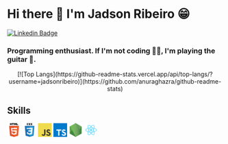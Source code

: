 # Hi there 👋 I'm Jadson Ribeiro 😁
[![Linkedin Badge](https://img.shields.io/badge/-LinkedIn-blue?style=flat-square&logo=Linkedin&logoColor=white&link=https://www.linkedin.com/in/jadson-ribeiro-04593aba/)](https://www.linkedin.com/in/jadson-ribeiro-04593aba/)

### Programming enthusiast. If I'm not coding 👨‍💻, I'm playing the guitar 🎻.

<center>
[![Top Langs](https://github-readme-stats.vercel.app/api/top-langs/?username=jadsonribeiro)](https://github.com/anuraghazra/github-readme-stats)
</center>

## Skills
<code><img height="32" src="https://raw.githubusercontent.com/github/explore/80688e429a7d4ef2fca1e82350fe8e3517d3494d/topics/html/html.png" alt="HTML5"/></code>
<code><img height="32" src="https://raw.githubusercontent.com/github/explore/80688e429a7d4ef2fca1e82350fe8e3517d3494d/topics/css/css.png" alt="CSS"/></code>
<code><img height="32" src="https://raw.githubusercontent.com/github/explore/80688e429a7d4ef2fca1e82350fe8e3517d3494d/topics/javascript/javascript.png" alt="Javascript"/></code>
<code><img height="32" src="https://raw.githubusercontent.com/github/explore/80688e429a7d4ef2fca1e82350fe8e3517d3494d/topics/typescript/typescript.png" alt="Typescript"/></code>
<code><img height="32" src="https://raw.githubusercontent.com/github/explore/80688e429a7d4ef2fca1e82350fe8e3517d3494d/topics/nodejs/nodejs.png" alt="Nodejs"/></code>
<code><img height="32" src="https://raw.githubusercontent.com/github/explore/80688e429a7d4ef2fca1e82350fe8e3517d3494d/topics/react/react.png" alt="React"/></code>
<br>
